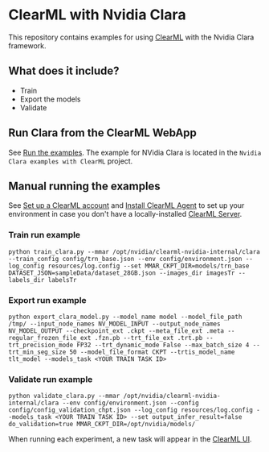 # ClearML with Nvidia Clara

This repository contains examples for using [ClearML](https://github.com/allegroai/clearml) with the Nvidia Clara framework.

## What does it include?

* Train
* Export the models
* Validate

## Run Clara from the ClearML WebApp

See [Run the examples](../README.md#run-the-examples). The example for NVidia Clara is located in the `Nvidia Clara examples with ClearML` project.

## Manual running the examples ##

See [Set up a ClearML account](../README.md#set-up-a-clearml-account) and [Install ClearML Agent](../README.md#install-clearml-agent) to set up your environment in case you don't have a locally-installed [ClearML Server](https://github.com/allegroai/clearml-server).

### Train run example ###
```shell
python train_clara.py --mmar /opt/nvidia/clearml-nvidia-internal/clara --train_config config/trn_base.json --env config/environment.json --log_config resources/log.config --set MMAR_CKPT_DIR=models/trn_base DATASET_JSON=sampleData/dataset_28GB.json --images_dir imagesTr --labels_dir labelsTr
```

### Export run example ###
```shell
python export_clara_model.py --model_name model --model_file_path /tmp/ --input_node_names NV_MODEL_INPUT --output_node_names NV_MODEL_OUTPUT --checkpoint_ext .ckpt --meta_file_ext .meta --regular_frozen_file_ext .fzn.pb --trt_file_ext .trt.pb --trt_precision_mode FP32 --trt_dynamic_mode False --max_batch_size 4 --trt_min_seg_size 50 --model_file_format CKPT --trtis_model_name tlt_model --models_task <YOUR TRAIN TASK ID>
```

### Validate run example ###
```shell
python validate_clara.py --mmar /opt/nvidia/clearml-nvidia-internal/clara --env config/environment.json --config config/config_validation_chpt.json --log_config resources/log.config --models_task <YOUR TRAIN TASK ID> --set output_infer_result=false do_validation=true MMAR_CKPT_DIR=/opt/nvidia/models/
```

When running each experiment, a new task will appear in the [ClearML UI](https://app.community.clear.ml/).